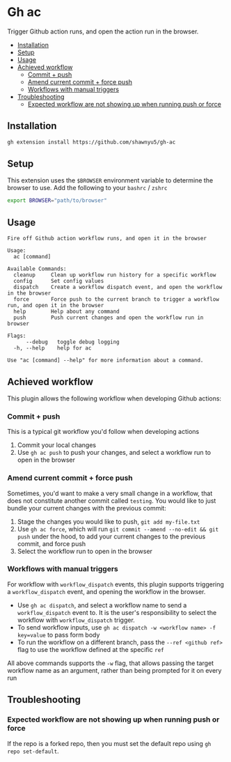 # Gh ac

Trigger Github action runs, and open the action run in the browser.

<!-- vim-markdown-toc GFM -->

* [Installation](#installation)
* [Setup](#setup)
* [Usage](#usage)
* [Achieved workflow](#achieved-workflow)
    * [Commit + push](#commit--push)
    * [Amend current commit + force push](#amend-current-commit--force-push)
    * [Workflows with manual triggers](#workflows-with-manual-triggers)
* [Troubleshooting](#troubleshooting)
    * [Expected workflow are not showing up when running push or force](#expected-workflow-are-not-showing-up-when-running-push-or-force)

<!-- vim-markdown-toc -->

## Installation

```bash
gh extension install https://github.com/shawnyu5/gh-ac
```

## Setup

This extension uses the `$BROWSER` environment variable to determine the browser to use. Add the following to your `bashrc` / `zshrc`

```bash
export BROWSER="path/to/browser"
```

## Usage

```text
Fire off Github action workflow runs, and open it in the browser

Usage:
  ac [command]

Available Commands:
  cleanup     Clean up workflow run history for a specific workflow
  config      Set config values
  dispatch    Create a workflow dispatch event, and open the workflow in the browser
  force       Force push to the current branch to trigger a workflow run, and open it in the browser
  help        Help about any command
  push        Push current changes and open the workflow run in browser

Flags:
      --debug   toggle debug logging
  -h, --help    help for ac

Use "ac [command] --help" for more information about a command.
```

## Achieved workflow

This plugin allows the following workflow when developing Github actions:

### Commit + push

This is a typical git workflow you'd follow when developing actions

1. Commit your local changes
2. Use `gh ac push` to push your changes, and select a workflow run to open in the browser

### Amend current commit + force push

Sometimes, you'd want to make a very small change in a workflow, that does not constitute another commit called `testing`. You would like to just bundle your current changes with the previous commit:

1. Stage the changes you would like to push, `git add my-file.txt`
2. Use `gh ac force`, which will run `git commit --amend --no-edit && git push` under the hood, to add your current changes to the previous commit, and force push
3. Select the workflow run to open in the browser

### Workflows with manual triggers

For workflow with `workflow_dispatch` events, this plugin supports triggering a `workflow_dispatch` event, and opening the workflow in the browser.

- Use `gh ac dispatch`, and select a workflow name to send a `workflow_dispatch` event to. It is the user's responsibility to select the workflow with `workflow_dispatch` trigger.
- To send workflow inputs, use `gh ac dispatch -w <workflow name> -f key=value` to pass form body
- To run the workflow on a different branch, pass the `--ref <github ref>` flag to use the workflow defined at the specific `ref`

All above commands supports the `-w` flag, that allows passing the target workflow name as an argument, rather than being prompted for it on every run

## Troubleshooting

### Expected workflow are not showing up when running push or force

If the repo is a forked repo, then you must set the default repo using `gh repo set-default`.
